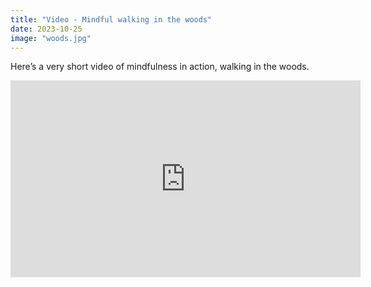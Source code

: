 ```yaml
---
title: "Video - Mindful walking in the woods"
date: 2023-10-25
image: "woods.jpg"
---
```

Here’s a very short video of mindfulness in action, walking in the woods.

<iframe width="560" height="315" src="https://www.youtube.com/embed/Pw6IYoMiwvA?si=CWOHLAgKAlAmUcdu" title="YouTube video player" frameborder="0" allow="accelerometer; autoplay; clipboard-write; encrypted-media; gyroscope; picture-in-picture; web-share" referrerpolicy="strict-origin-when-cross-origin" allowfullscreen></iframe>